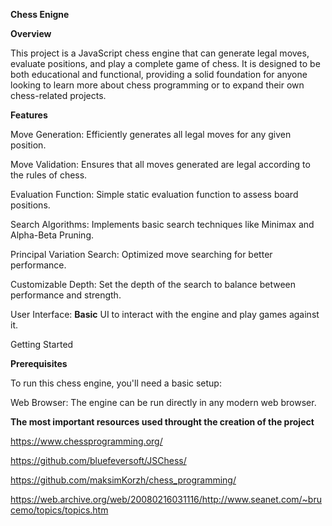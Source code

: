 **Chess Enigne**

**Overview**

This project is a JavaScript chess engine that can generate legal moves, evaluate positions, and play a complete game of chess. It is designed to be both educational and functional, providing a solid foundation for anyone looking to learn more about chess programming or to expand their own chess-related projects.

**Features**

Move Generation: Efficiently generates all legal moves for any given position.

Move Validation: Ensures that all moves generated are legal according to the rules of chess.

Evaluation Function: Simple static evaluation function to assess board positions.

Search Algorithms: Implements basic search techniques like Minimax and Alpha-Beta Pruning.

Principal Variation Search: Optimized move searching for better performance.

Customizable Depth: Set the depth of the search to balance between performance and strength.

User Interface: **Basic** UI to interact with the engine and play games against it.

Getting Started

**Prerequisites**

To run this chess engine, you'll need a basic setup:

Web Browser: The engine can be run directly in any modern web browser.

**The most important resources used throught the creation of the project**

https://www.chessprogramming.org/

https://github.com/bluefeversoft/JSChess/

https://github.com/maksimKorzh/chess_programming/

https://web.archive.org/web/20080216031116/http://www.seanet.com/~brucemo/topics/topics.htm
